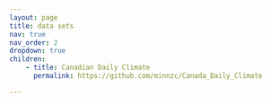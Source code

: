 ```yaml
---
layout: page
title: data sets
nav: true
nav_order: 2
dropdown: true
children: 
    - title: Canadian Daily Climate
      permalink: https://github.com/minnzc/Canada_Daily_Climate

---
```

